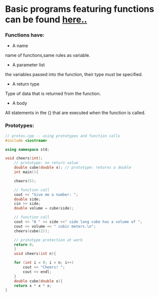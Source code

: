 
# Basic programs featuring functions can be found [here..](Functions/README.md)

### Functions have:

- A name

name of functions,same rules as variable.

- A parameter list

the variables passed into the function, their type must be specified. 

- A return type

Type of data that is returned from the function.

- A body

All statements in the {} that are executed when the function is called. 



### Prototypes:

```C++
// protos.cpp -- using prototypes and function calls
#include <iostream>

using namespace std;

void cheers(int);
    // prototype: no return value
    double cube(double x); // prototype: returns a double
    int main(){

    cheers(5);

    // function call
    cout << "Give me a number: ";
    double side;
    cin >> side;
    double volume = cube(side);

    // function call
    cout << "A " << side <<" side long cube has a volume of ";
    cout << volume << " cubic meters.\n";
    cheers(cube(2));

    // prototype protection at work
    return 0;
    }
    void cheers(int n){

    for (int i = 0; i < n; i++)
        cout << "Cheers! ";
        cout << endl;
    }
    double cube(double x){
    return x * x * x;
}
```